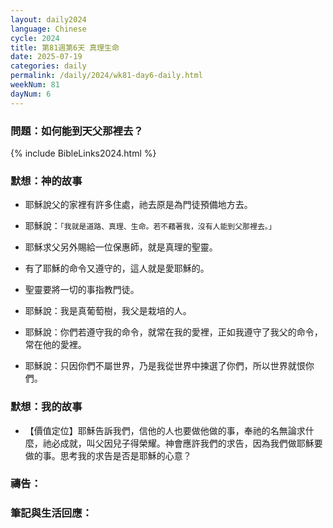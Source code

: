 ```yaml
---
layout: daily2024
language: Chinese
cycle: 2024
title: 第81週第6天 真理生命
date: 2025-07-19
categories: daily
permalink: /daily/2024/wk81-day6-daily.html
weekNum: 81
dayNum: 6
---
```


### 問題：如何能到天父那裡去？

{% include BibleLinks2024.html %}

### 默想：神的故事
+ 耶穌說父的家裡有許多住處，祂去原是為門徒預備地方去。

+ 耶穌說：`「我就是道路、真理、生命。若不藉著我，沒有人能到父那裡去。」`

+ 耶穌求父另外賜給一位保惠師，就是真理的聖靈。

+ 有了耶穌的命令又遵守的，這人就是愛耶穌的。

+ 聖靈要將一切的事指教門徒。

+ 耶穌說：我是真葡萄樹，我父是栽培的人。

+ 耶穌說：你們若遵守我的命令，就常在我的愛裡，正如我遵守了我父的命令，常在他的愛裡。

+ 耶穌說：只因你們不屬世界，乃是我從世界中揀選了你們，所以世界就恨你們。


### 默想：我的故事
+ 【價值定位】耶穌告訴我們，信他的人也要做他做的事，奉祂的名無論求什麼，祂必成就，叫父因兒子得榮耀。神會應許我們的求告，因為我們做耶穌要做的事。思考我的求告是否是耶穌的心意？


### 禱告：

### 筆記與生活回應：

